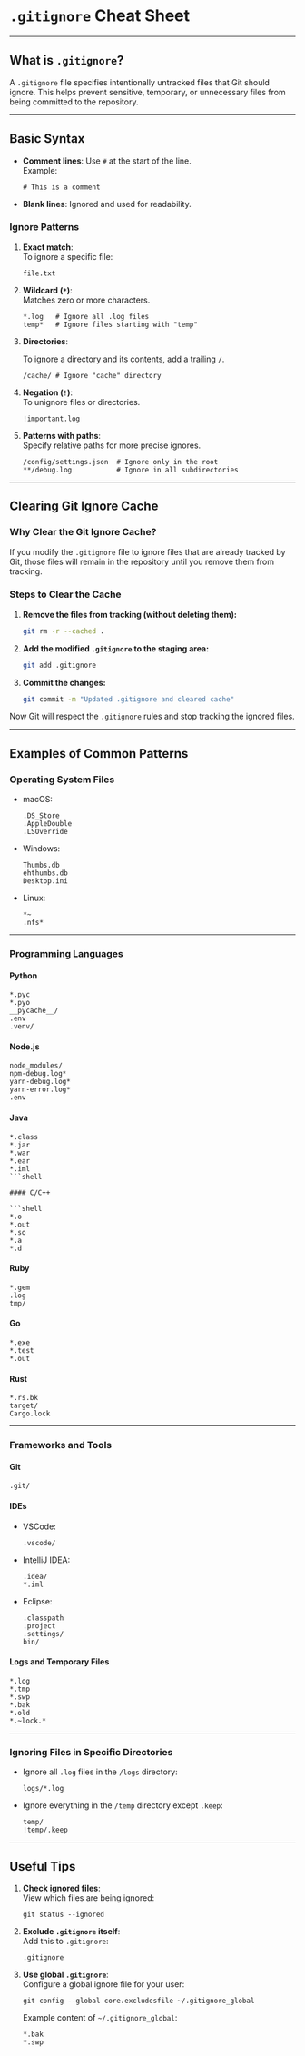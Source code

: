 # `.gitignore` Cheat Sheet

---

## What is `.gitignore`?

A `.gitignore` file specifies intentionally untracked files that Git should ignore. This helps prevent sensitive, temporary, or unnecessary files from being committed to the repository.

---

## Basic Syntax

- **Comment lines**: Use `#` at the start of the line.  
    Example:

    ```shell
    # This is a comment
    ```

- **Blank lines**: Ignored and used for readability.

### Ignore Patterns

1. **Exact match**:  
    To ignore a specific file:  

    ```shell
    file.txt
    ```

2. **Wildcard (`*`)**:  
    Matches zero or more characters.  

    ```shell
    *.log   # Ignore all .log files
    temp*   # Ignore files starting with "temp"
    ```

3. **Directories**:  

    To ignore a directory and its contents, add a trailing `/`.  

    ```shell
    /cache/ # Ignore "cache" directory
    ```

4. **Negation (`!`)**:  
    To unignore files or directories.  

    ```shell
    !important.log
    ```

5. **Patterns with paths**:  
    Specify relative paths for more precise ignores.  

    ```shell
    /config/settings.json  # Ignore only in the root
    **/debug.log           # Ignore in all subdirectories
    ```

---

## Clearing Git Ignore Cache

### Why Clear the Git Ignore Cache?

If you modify the `.gitignore` file to ignore files that are already tracked by Git, those files will remain in the repository until you remove them from tracking.

### Steps to Clear the Cache

1. **Remove the files from tracking (without deleting them):**

   ```bash
   git rm -r --cached .
   ```

2. **Add the modified `.gitignore` to the staging area:**

   ```bash
   git add .gitignore
   ```

3. **Commit the changes:**

   ```bash
   git commit -m "Updated .gitignore and cleared cache"
   ```

Now Git will respect the `.gitignore` rules and stop tracking the ignored files.

---

## Examples of Common Patterns

### Operating System Files

- macOS:  

    ```shell
    .DS_Store
    .AppleDouble
    .LSOverride
    ```

- Windows:  

    ```shell
    Thumbs.db
    ehthumbs.db
    Desktop.ini
    ```

- Linux:

    ```shell
    *~
    .nfs*
    ```

---

### Programming Languages

#### Python

```shell
*.pyc
*.pyo
__pycache__/
.env
.venv/
```

#### Node.js

```shell
node_modules/
npm-debug.log*
yarn-debug.log*
yarn-error.log*
.env
```

#### Java

```shell
*.class
*.jar
*.war
*.ear
*.iml
```shell

#### C/C++

```shell
*.o
*.out
*.so
*.a
*.d
```

#### Ruby

```shell
*.gem
.log
tmp/
```

#### Go

```shell
*.exe
*.test
*.out
```

#### Rust

```shell
*.rs.bk
target/
Cargo.lock
```

---

### Frameworks and Tools

#### Git

```shell
.git/
```

#### IDEs

- VSCode:  

    ```shell
    .vscode/
    ```

- IntelliJ IDEA:  

    ```shell
    .idea/
    *.iml
    ```

- Eclipse:  
  
    ```shell
    .classpath
    .project
    .settings/
    bin/
    ```

#### Logs and Temporary Files

```shell
*.log
*.tmp
*.swp
*.bak
*.old
*.~lock.*
```

---

### Ignoring Files in Specific Directories

- Ignore all `.log` files in the `/logs` directory:  

    ```shell
    logs/*.log
    ```

- Ignore everything in the `/temp` directory except `.keep`:  

    ```shell
    temp/
    !temp/.keep
    ```

---

## Useful Tips

1. **Check ignored files**:  
    View which files are being ignored:  

    ```shell
    git status --ignored
    ```

2. **Exclude `.gitignore` itself**:  
    Add this to `.gitignore`:  

    ```shell
    .gitignore
    ```

3. **Use global `.gitignore`**:  
    Configure a global ignore file for your user:  

    ```shell
    git config --global core.excludesfile ~/.gitignore_global
    ```

    Example content of `~/.gitignore_global`:  

    ```shell
    *.bak
    *.swp
    ```
